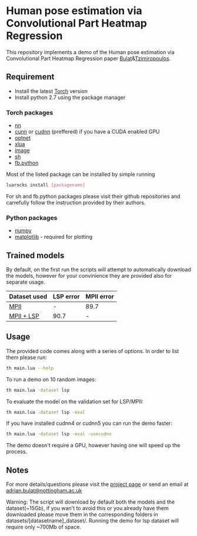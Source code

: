 # Human pose estimation via Convolutional Part Heatmap Regression

This repository implements a demo of the Human pose estimation via Convolutional Part Heatmap Regression paper [Bulat](https://www.adrianbulat.com)&[Tzimiropoulos](http://www.cs.nott.ac.uk/~pszyt/).

## Requirement
- Install the latest [Torch](http://torch.ch/docs/getting-started.html) version
- Install python 2.7 using the package manager

### Torch packages
- [nn](https://github.com/torch/nn)
- [cunn](https://github.com/torch/cunn) or [cudnn](https://github.com/soumith/cudnn.torch) (preffered) if you have a CUDA enabled GPU
- [optnet](https://github.com/fmassa/optimize-net)
- [xlua](https://github.com/torch/xlua)
- [image](https://github.com/torch/image)
- [sh](https://github.com/zserge/luash)
- [fb.python](https://github.com/facebook/fblualib/blob/master/fblualib/python/README.md)

Most of the listed package can be installed by simple running 
```bash
luarocks install [packagename]
```
For sh and fb.python packages please visit their github repositories and carrefully follow the instruction provided by their authors. 

### Python packages
- [numpy](http://www.scipy.org/scipylib/download.html)
- [matplotlib](http://matplotlib.org/users/installing.html) - required for plotting 

## Trained models
By default, on the first run the scripts will attempt to automatically download the models, however for your convinience they are provided also for separate usage.

| Dataset used  | LSP error   | MPII  error |
| ------------- | ----------- | ----------- |
| [MPII](https://www.adrianbulat.com/downloads/ECCV16/human_pose_mpii.t7)          | -           | 89.7        |
| [MPII + LSP](https://www.adrianbulat.com/downloads/ECCV16/human_pose_lsp.t7)    | 90.7        | -           |

## Usage

The provided code comes along with a series of options. In order to list them please run:
```bash
th main.lua --help
```
To run a demo on 10 random images:
```bash
th main.lua -dataset lsp 
```

To evaluate the model on the validation set for LSP/MPII:
```bash
th main.lua -dataset lsp -eval
```

If you have installed cudnn4 or cudnn5 you can run the demo faster:
```bash
th main.lua -dataset lsp -eval -usecudnn
```

The demo doesn't require a GPU, however having one will speed up the process.

## Notes

For more details/questions please visit the [project page](https://www.adrianbulat.com/human-pose-estimation) or send an email at adrian.bulat@nottingham.ac.uk

Warning: The script will download by default both the models and the dataset(~15Gb), if you wan't to avoid this or you already have them downloaded please move them in the corresponding folders 
in datasets/[datasetname]_dataset/. Running the demo for lsp dataset will require only ~700Mb of space.



